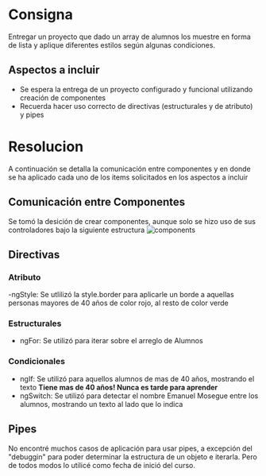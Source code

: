 # Consigna

Entregar un proyecto que dado un array de alumnos los muestre en forma de lista y aplique diferentes estilos según algunas condiciones.

## Aspectos a incluir

- Se espera la entrega de un proyecto configurado y funcional utilizando creación de componentes
- Recuerda hacer uso correcto de directivas (estructurales y de atributo) y pipes

# Resolucion

A continuación se detalla la comunicación entre componentes y en donde se ha aplicado cada uno de los items solicitados en los aspectos a incluir

## Comunicación entre Componentes

Se tomó la desición de crear componentes, aunque solo se hizo uso de sus controladores bajo la siguiente estructura
![components](..\documents\components.jpg)

## Directivas

### Atributo

-ngStyle: Se utlilizó la style.border para aplicarle un borde a aquellas personas mayores de 40 años de color rojo, al resto de color verde

### Estructurales

- ngFor: Se utilizó para iterar sobre el arreglo de Alumnos

### Condicionales

- ngIf: Se utilizó para aquellos alumnos de mas de 40 años, mostrando el texto **Tiene mas de 40 años! Nunca es tarde para aprender**
- ngSwitch: Se utilizó para detectar el nombre Emanuel Mosegue entre los alumnos, mostrando un texto al lado que lo indica

## Pipes

No encontré muchos casos de aplicación para usar pipes, a excepción del "debuggin" para poder determinar la estructura de un objeto e iterarla. Pero de todos modos lo utilicé como fecha de inició del curso.

